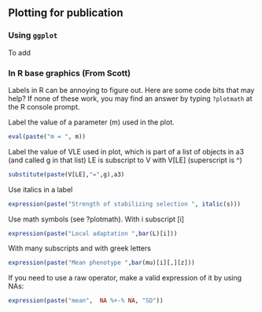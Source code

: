## Plotting for publication 

### Using `ggplot`

To add 

### In R base graphics (From Scott)

Labels in R can be annoying to figure out. Here are some code bits that may help? If none of these work, you may find an answer by typing `?plotmath` at the R console prompt.

Label the value of a parameter (m) used in the plot.

```R
eval(paste("m = ", m))
```

Label the value of VLE used in plot, which is part of a list of objects in a3 (and called g in that list)
LE is subscript to V with V[LE] (superscript is ^)

```R
substitute(paste(V[LE],"=",g),a3)
```

Use italics in a label

```R
expression(paste("Strength of stabilizing selection ", italic(s)))
```

Use math symbols (see ?plotmath). 
With i subscript [i]

```R
expression(paste("Local adaptation ",bar(L)[i]))
```

With many subscripts and with greek letters

```R
expression(paste("Mean phenotype ",bar(mu)[i][,][z]))
```


If you need to use a raw operator, make a valid expression of it by using NAs: 

```R
expression(paste("mean",  NA %+-% NA, "SD"))
```
